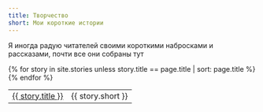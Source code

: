 ```yaml
---
title: Творчество
short: Мои короткие истории
---
```


Я иногда радую читателей своими короткими набросками и рассказами, почти все они собраны тут

<table>
  {% for story in site.stories unless story.title == page.title | sort: page.title %}
    <tr><td><a href="{{ story.url | prepend: story.baseurl }}">{{ story.title }}</a></td><td>{{ story.short }}</td></tr>
  {% endfor %}
</table>